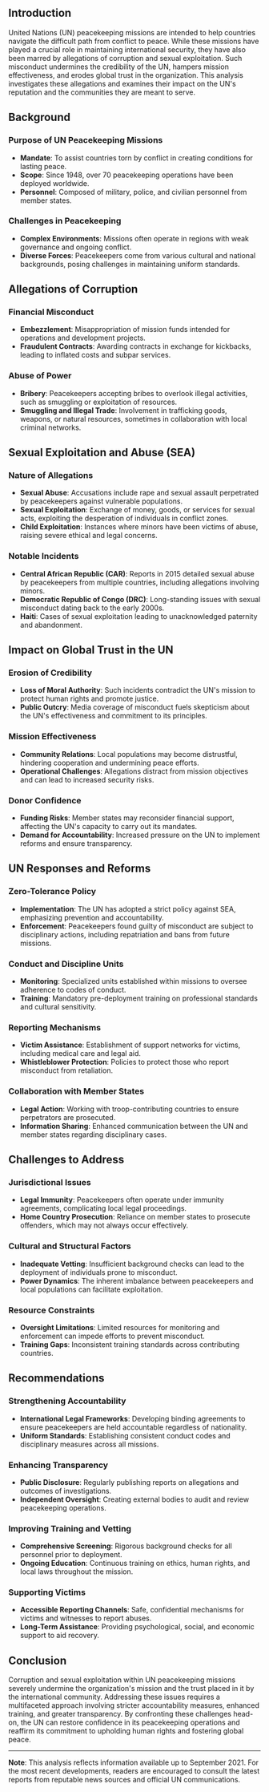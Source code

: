 ## Introduction

United Nations (UN) peacekeeping missions are intended to help countries navigate the difficult path from conflict to peace. While these missions have played a crucial role in maintaining international security, they have also been marred by allegations of corruption and sexual exploitation. Such misconduct undermines the credibility of the UN, hampers mission effectiveness, and erodes global trust in the organization. This analysis investigates these allegations and examines their impact on the UN's reputation and the communities they are meant to serve.

## Background

### Purpose of UN Peacekeeping Missions

- **Mandate**: To assist countries torn by conflict in creating conditions for lasting peace.
- **Scope**: Since 1948, over 70 peacekeeping operations have been deployed worldwide.
- **Personnel**: Composed of military, police, and civilian personnel from member states.

### Challenges in Peacekeeping

- **Complex Environments**: Missions often operate in regions with weak governance and ongoing conflict.
- **Diverse Forces**: Peacekeepers come from various cultural and national backgrounds, posing challenges in maintaining uniform standards.

## Allegations of Corruption

### Financial Misconduct

- **Embezzlement**: Misappropriation of mission funds intended for operations and development projects.
- **Fraudulent Contracts**: Awarding contracts in exchange for kickbacks, leading to inflated costs and subpar services.

### Abuse of Power

- **Bribery**: Peacekeepers accepting bribes to overlook illegal activities, such as smuggling or exploitation of resources.
- **Smuggling and Illegal Trade**: Involvement in trafficking goods, weapons, or natural resources, sometimes in collaboration with local criminal networks.

## Sexual Exploitation and Abuse (SEA)

### Nature of Allegations

- **Sexual Abuse**: Accusations include rape and sexual assault perpetrated by peacekeepers against vulnerable populations.
- **Sexual Exploitation**: Exchange of money, goods, or services for sexual acts, exploiting the desperation of individuals in conflict zones.
- **Child Exploitation**: Instances where minors have been victims of abuse, raising severe ethical and legal concerns.

### Notable Incidents

- **Central African Republic (CAR)**: Reports in 2015 detailed sexual abuse by peacekeepers from multiple countries, including allegations involving minors.
- **Democratic Republic of Congo (DRC)**: Long-standing issues with sexual misconduct dating back to the early 2000s.
- **Haiti**: Cases of sexual exploitation leading to unacknowledged paternity and abandonment.

## Impact on Global Trust in the UN

### Erosion of Credibility

- **Loss of Moral Authority**: Such incidents contradict the UN's mission to protect human rights and promote justice.
- **Public Outcry**: Media coverage of misconduct fuels skepticism about the UN's effectiveness and commitment to its principles.

### Mission Effectiveness

- **Community Relations**: Local populations may become distrustful, hindering cooperation and undermining peace efforts.
- **Operational Challenges**: Allegations distract from mission objectives and can lead to increased security risks.

### Donor Confidence

- **Funding Risks**: Member states may reconsider financial support, affecting the UN's capacity to carry out its mandates.
- **Demand for Accountability**: Increased pressure on the UN to implement reforms and ensure transparency.

## UN Responses and Reforms

### Zero-Tolerance Policy

- **Implementation**: The UN has adopted a strict policy against SEA, emphasizing prevention and accountability.
- **Enforcement**: Peacekeepers found guilty of misconduct are subject to disciplinary actions, including repatriation and bans from future missions.

### Conduct and Discipline Units

- **Monitoring**: Specialized units established within missions to oversee adherence to codes of conduct.
- **Training**: Mandatory pre-deployment training on professional standards and cultural sensitivity.

### Reporting Mechanisms

- **Victim Assistance**: Establishment of support networks for victims, including medical care and legal aid.
- **Whistleblower Protection**: Policies to protect those who report misconduct from retaliation.

### Collaboration with Member States

- **Legal Action**: Working with troop-contributing countries to ensure perpetrators are prosecuted.
- **Information Sharing**: Enhanced communication between the UN and member states regarding disciplinary cases.

## Challenges to Address

### Jurisdictional Issues

- **Legal Immunity**: Peacekeepers often operate under immunity agreements, complicating local legal proceedings.
- **Home Country Prosecution**: Reliance on member states to prosecute offenders, which may not always occur effectively.

### Cultural and Structural Factors

- **Inadequate Vetting**: Insufficient background checks can lead to the deployment of individuals prone to misconduct.
- **Power Dynamics**: The inherent imbalance between peacekeepers and local populations can facilitate exploitation.

### Resource Constraints

- **Oversight Limitations**: Limited resources for monitoring and enforcement can impede efforts to prevent misconduct.
- **Training Gaps**: Inconsistent training standards across contributing countries.

## Recommendations

### Strengthening Accountability

- **International Legal Frameworks**: Developing binding agreements to ensure peacekeepers are held accountable regardless of nationality.
- **Uniform Standards**: Establishing consistent conduct codes and disciplinary measures across all missions.

### Enhancing Transparency

- **Public Disclosure**: Regularly publishing reports on allegations and outcomes of investigations.
- **Independent Oversight**: Creating external bodies to audit and review peacekeeping operations.

### Improving Training and Vetting

- **Comprehensive Screening**: Rigorous background checks for all personnel prior to deployment.
- **Ongoing Education**: Continuous training on ethics, human rights, and local laws throughout the mission.

### Supporting Victims

- **Accessible Reporting Channels**: Safe, confidential mechanisms for victims and witnesses to report abuses.
- **Long-Term Assistance**: Providing psychological, social, and economic support to aid recovery.

## Conclusion

Corruption and sexual exploitation within UN peacekeeping missions severely undermine the organization's mission and the trust placed in it by the international community. Addressing these issues requires a multifaceted approach involving stricter accountability measures, enhanced training, and greater transparency. By confronting these challenges head-on, the UN can restore confidence in its peacekeeping operations and reaffirm its commitment to upholding human rights and fostering global peace.

---

**Note**: This analysis reflects information available up to September 2021. For the most recent developments, readers are encouraged to consult the latest reports from reputable news sources and official UN communications.
